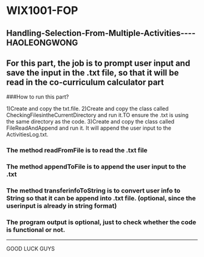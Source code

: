 # WIX1001-FOP

Handling-Selection-From-Multiple-Activities----HAOLEONGWONG
------------------------------------------------------------
For this part, the job is to prompt user input and save the input in the .txt file, so that it will be read in the co-curriculum calculator part
--------------------------------------------------------------------------------------------------------------------------------------------------
###How to run this part?

1)Create and copy the txt.file.
2)Create and copy the class called CheckingFilesintheCurrentDirectory and run it.TO ensure the .txt is using the same directory as the code.
3)Create and copy the class called FileReadAndAppend and run it. It will append the user input to the ActivitiesLog.txt.
### The method readFromFile is to read the .txt file
### The method appendToFile is to append the user input to the .txt
### The method transferinfoToString is to convert user info to String so that it can be append into .txt file. (optional, since the userinput is already in string format)
### The program output is optional, just to check whether the code is functional or not.

------------------------------------------------------------------------------------------------------------------------------------------------
GOOD LUCK GUYS
